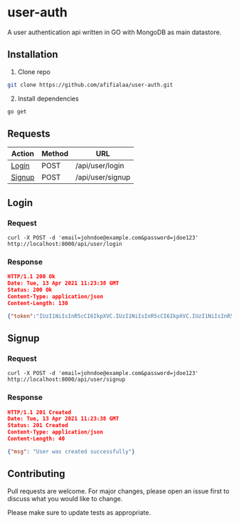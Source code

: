 # user-auth

A user authentication api written in GO with MongoDB as main datastore.

## Installation

1. Clone repo
```bash
git clone https://github.com/afifialaa/user-auth.git
```

2. Install dependencies
```bash
go get
```


## Requests

| Action  | Method  | URL |
| -------------  | ------------- | ------------- |
| [Login](#login) | POST  | /api/user/login  |
| [Signup](#signup)  | POST  | /api/user/signup  |

## Login
### Request
```curl
curl -X POST -d 'email=johndoe@example.com&password=jdoe123' http://localhost:8000/api/user/login
```

### Response
```json
HTTP/1.1 200 Ok
Date: Tue, 13 Apr 2021 11:23:38 GMT
Status: 200 Ok
Content-Type: application/json
Content-Length: 130

{"token":"IUzI1NiIsInR5cCI6IkpXVC.IUzI1NiIsInR5cCI6IkpXVC.IUzI1NiIsInR5cCI6IkpXVC"}
```

## Signup
### Request
```curl
curl -X POST -d 'email=johndoe@example.com&password=jdoe123' http://localhost:8000/api/user/signup
```

### Response
```json
HTTP/1.1 201 Created
Date: Tue, 13 Apr 2021 11:23:38 GMT
Status: 201 Created
Content-Type: application/json
Content-Length: 40

{"msg": "User was created successfully"}
```

## Contributing
Pull requests are welcome. For major changes, please open an issue first to discuss what you would like to change.

Please make sure to update tests as appropriate.
